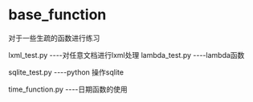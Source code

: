 # base_function
对于一些生疏的函数进行练习

lxml_test.py ----对任意文档进行lxml处理
lambda_test.py ----lambda函数

sqlite_test.py ----python 操作sqlite

time_function.py ----日期函数的使用

